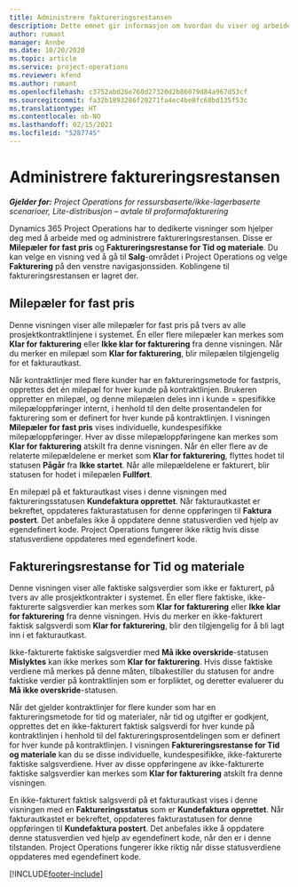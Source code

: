 ```yaml
---
title: Administrere faktureringsrestansen
description: Dette emnet gir informasjon om hvordan du viser og arbeider med faktureringsrestansen i Project Operations.
author: rumant
manager: Annbe
ms.date: 10/20/2020
ms.topic: article
ms.service: project-operations
ms.reviewer: kfend
ms.author: rumant
ms.openlocfilehash: c3752abd26e760d27320d2b86079d84a967d53cf
ms.sourcegitcommit: fa32b1893286f20271fa4ec4be8fc68bd135f53c
ms.translationtype: HT
ms.contentlocale: nb-NO
ms.lasthandoff: 02/15/2021
ms.locfileid: "5287745"
---
```

# <a name="manage-the-billing-backlog"></a>Administrere faktureringsrestansen

_**Gjelder for:** Project Operations for ressursbaserte/ikke-lagerbaserte scenarioer, Lite-distribusjon – avtale til proformafakturering_

Dynamics 365 Project Operations har to dedikerte visninger som hjelper deg med å arbeide med og administrere faktureringsrestansen. Disse er **Milepæler for fast pris** og **Faktureringsrestanse for Tid og materiale**. Du kan velge en visning ved å gå til **Salg**-området i Project Operations og velge **Fakturering** på den venstre navigasjonssiden. Koblingene til faktureringsrestansen er lagret der.

## <a name="fixed-price-milestones"></a>Milepæler for fast pris

Denne visningen viser alle milepæler for fast pris på tvers av alle prosjektkontraktlinjene i systemet. Én eller flere milepæler kan merkes som **Klar for fakturering** eller **Ikke klar for fakturering** fra denne visningen. Når du merker en milepæl som **Klar for fakturering**, blir milepælen tilgjengelig for et fakturautkast.

Når kontraktlinjer med flere kunder har en faktureringsmetode for fastpris, opprettes det én milepæl for hver kunde på kontraktlinjen. Brukeren oppretter en milepæl, og denne milepælen deles inn i kunde = spesifikke milepæloppføringer internt, i henhold til den delte prosentandelen for fakturering som er definert for hver kunde på kontraktlinjen. I visningen **Milepæler for fast pris** vises individuelle, kundespesifikke milepæloppføringer. Hver av disse milepæloppføringene kan merkes som **Klar for fakturering** atskilt fra denne visningen. Når én eller flere av de relaterte milepældelene er merket som **Klar for fakturering**, flyttes hodet til statusen **Pågår** fra **Ikke startet**. Når alle milepældelene er fakturert, blir statusen for hodet i milepælen **Fullført**.

En milepæl på et fakturautkast vises i denne visningen med faktureringsstatusen **Kundefaktura opprettet**. Når fakturautkastet er bekreftet, oppdateres fakturastatusen for denne oppføringen til **Faktura postert**. Det anbefales ikke å oppdatere denne statusverdien ved hjelp av egendefinert kode. Project Operations fungerer ikke riktig hvis disse statusverdiene oppdateres med egendefinert kode.

## <a name="time-and-material-billing-backlog"></a>Faktureringsrestanse for Tid og materiale

Denne visningen viser alle faktiske salgsverdier som ikke er fakturert, på tvers av alle prosjektkontrakter i systemet. Én eller flere faktiske, ikke-fakturerte salgsverdier kan merkes som **Klar for fakturering** eller **Ikke klar for fakturering** fra denne visningen. Hvis du merker en ikke-fakturert faktisk salgsverdi som **Klar for fakturering**, blir den tilgjengelig for å bli lagt inn i et fakturautkast.

Ikke-fakturerte faktiske salgsverdier med **Må ikke overskride**-statusen **Mislyktes** kan ikke merkes som **Klar for fakturering**. Hvis disse faktiske verdiene må merkes på denne måten, tilbakestiller du statusen for andre faktiske verdier på kontraktlinjen som er forpliktet, og deretter evaluerer du **Må ikke overskride**-statusen.

Når det gjelder kontraktlinjer for flere kunder som har en faktureringsmetode for tid og materialer, når tid og utgifter er godkjent, opprettes det en ikke-fakturert faktisk salgsverdi for hver kunde på kontraktlinjen i henhold til del faktureringsprosentdelingen som er definert for hver kunde på kontraktlinjen. I visningen **Faktureringsrestanse for Tid og materiale** kan du se disse individuelle, kundespesifikke, ikke-fakturerte faktiske salgsverdiene. Hver av disse oppføringene av ikke-fakturerte faktiske salgsverdier kan merkes som **Klar for fakturering** atskilt fra denne visningen.

En ikke-fakturert faktisk salgsverdi på et fakturautkast vises i denne visningen med en **Faktureringsstatus** som er **Kundefaktura opprettet**. Når fakturautkastet er bekreftet, oppdateres fakturastatusen for denne oppføringen til **Kundefaktura postert**. Det anbefales ikke å oppdatere denne statusverdien ved hjelp av egendefinert kode, når den er i denne tilstanden. Project Operations fungerer ikke riktig når disse statusverdiene oppdateres med egendefinert kode.


[!INCLUDE[footer-include](../includes/footer-banner.md)]